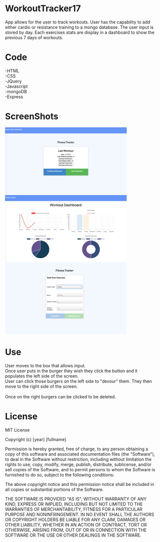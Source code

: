 # WorkoutTracker17
App allows for the user to track workouts. User has the capability to add either cardio or resistance training to a mongo database. The user input is stored by day. Each exercises stats are display in a dashboard to show the previous 7 days of workouts.

# Code
-HTML
<br>
-CSS
<br>
-JQuery
<br>
-Javascript
<br>
-mongoDB
<br>
-Express

# ScreenShots
<img src="Screen Shot 2020-02-23 at 5.33.33 PM.png" width=400px>
<img src="Screen Shot 2020-02-23 at 5.33.24 PM.png" width=400px>
<img src="Screen Shot 2020-02-23 at 5.33.42 PM.png" width=400px>

# Use
User moves to the box that allows input.
<br>
Once user puts in the burger they wish they click the button and it populates the left side of the screen.
<br>
User can click those burgers on the left side to "devour" them. They then move to the right side of the screen.  
<br>
Once on the right burgers can be clicked to be deleted.




# License

MIT License

Copyright (c) [year] [fullname]

Permission is hereby granted, free of charge, to any person obtaining a copy
of this software and associated documentation files (the "Software"), to deal
in the Software without restriction, including without limitation the rights
to use, copy, modify, merge, publish, distribute, sublicense, and/or sell
copies of the Software, and to permit persons to whom the Software is
furnished to do so, subject to the following conditions:

The above copyright notice and this permission notice shall be included in all
copies or substantial portions of the Software.

THE SOFTWARE IS PROVIDED "AS IS", WITHOUT WARRANTY OF ANY KIND, EXPRESS OR
IMPLIED, INCLUDING BUT NOT LIMITED TO THE WARRANTIES OF MERCHANTABILITY,
FITNESS FOR A PARTICULAR PURPOSE AND NONINFRINGEMENT. IN NO EVENT SHALL THE
AUTHORS OR COPYRIGHT HOLDERS BE LIABLE FOR ANY CLAIM, DAMAGES OR OTHER
LIABILITY, WHETHER IN AN ACTION OF CONTRACT, TORT OR OTHERWISE, ARISING FROM,
OUT OF OR IN CONNECTION WITH THE SOFTWARE OR THE USE OR OTHER DEALINGS IN THE
SOFTWARE.